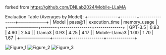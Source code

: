 forked from https://github.com/DNLab2024/Mobile-LLaMA



Evaluation Table (Averages by Model):
+---------------+--------+----------------+--------------+
|     Model     | pass@1 | execution_time | memory_usage |
+---------------+--------+----------------+--------------+
|    GPT-3.5    |  0.93  |      4.60      |     2.54     |
|     Llama3    |  0.93  |      4.25      |     4.17     |
| Mobile-Llama3 |  1.00  |      1.70      |     1.67     |
+---------------+--------+----------------+--------------+


![Figure_1](https://github.com/user-attachments/assets/cef49a8d-e9f5-4c36-80ea-cd047d8899c3)
![Figure_2](https://github.com/user-attachments/assets/537e9ec2-2baa-48cc-8392-63b5c074cd8b)
![Figure_3](https://github.com/user-attachments/assets/1159f89d-ee31-48b3-acc6-534eee3f6978)
